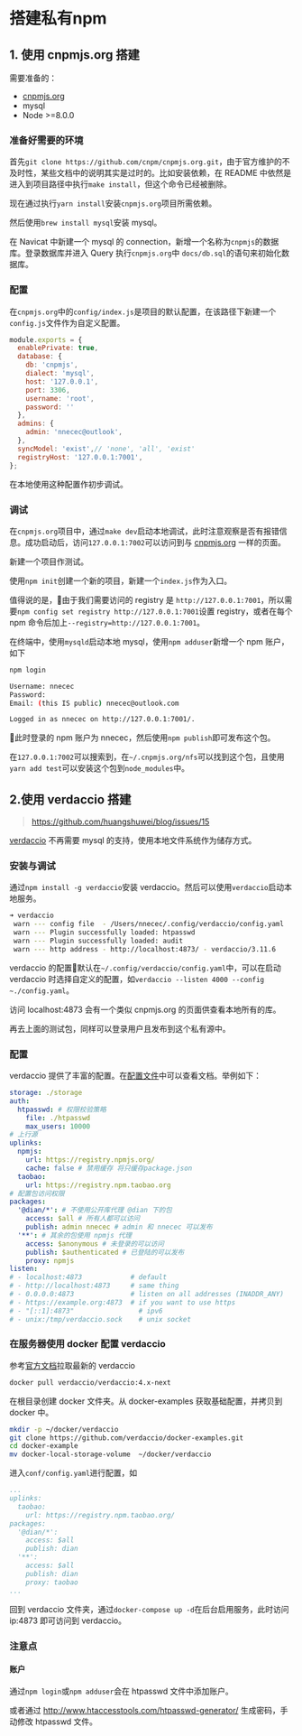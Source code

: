 # 搭建私有npm

## 1. 使用 cnpmjs.org 搭建

需要准备的：

- [cnpmjs.org](https://github.com/cnpm/cnpmjs.org)
- mysql
- Node >=8.0.0

### 准备好需要的环境

首先`git clone https://github.com/cnpm/cnpmjs.org.git`，由于官方维护的不及时性，某些文档中的说明其实是过时的。比如安装依赖，在 README 中依然是进入到项目路径中执行`make install`，但这个命令已经被删除。

现在通过执行`yarn install`安装`cnpmjs.org`项目所需依赖。

然后使用`brew install mysql`安装 mysql。

在 Navicat 中新建一个 mysql 的 connection，新增一个名称为`cnpmjs`的数据库。登录数据库并进入 Query 执行`cnpmjs.org`中 `docs/db.sql`的语句来初始化数据库。

### 配置

在`cnpmjs.org`中的`config/index.js`是项目的默认配置，在该路径下新建一个`config.js`文件作为自定义配置。

```javascript
module.exports = {
  enablePrivate: true,
  database: {
    db: 'cnpmjs',
    dialect: 'mysql',
    host: '127.0.0.1',
    port: 3306,
    username: 'root',
    password: ''
  },
  admins: {
    admin: 'nnecec@outlook',
  },
  syncModel: 'exist',// 'none', 'all', 'exist'
  registryHost: '127.0.0.1:7001',
};
```

在本地使用这种配置作初步调试。

### 调试

在`cnpmjs.org`项目中，通过`make dev`启动本地调试，此时注意观察是否有报错信息。成功启动后，访问`127.0.0.1:7002`可以访问到与 [cnpmjs.org](https://cnpmjs.org) 一样的页面。

新建一个项目作测试。

使用`npm init`创建一个新的项目，新建一个`index.js`作为入口。

值得说的是，由于我们需要访问的 registry 是 `http://127.0.0.1:7001`，所以需要`npm config set registry http://127.0.0.1:7001`设置 registry，或者在每个 npm 命令后加上`--registry=http://127.0.0.1:7001`。

在终端中，使用`mysqld`启动本地 mysql，使用`npm adduser`新增一个 npm 账户，如下

```bash
npm login

Username: nnecec
Password:
Email: (this IS public) nnecec@outlook.com

Logged in as nnecec on http://127.0.0.1:7001/.
```

此时登录的 npm 账户为 nnecec，然后使用`npm publish`即可发布这个包。

在`127.0.0.1:7002`可以搜索到，在`~/.cnpmjs.org/nfs`可以找到这个包，且使用`yarn add test`可以安装这个包到`node_modules`中。

## 2.使用 verdaccio 搭建

> https://github.com/huangshuwei/blog/issues/15

[verdaccio](https://github.com/verdaccio/verdaccio) 不再需要 mysql 的支持，使用本地文件系统作为储存方式。

### 安装与调试

通过`npm install -g verdaccio`安装 verdaccio。然后可以使用`verdaccio`启动本地服务。

```bash
➜ verdaccio
 warn --- config file  - /Users/nnecec/.config/verdaccio/config.yaml
 warn --- Plugin successfully loaded: htpasswd
 warn --- Plugin successfully loaded: audit
 warn --- http address - http://localhost:4873/ - verdaccio/3.11.6
```

verdaccio 的配置默认在`~/.config/verdaccio/config.yaml`中，可以在启动 verdaccio 时选择自定义的配置，如`verdaccio --listen 4000 --config ~./config.yaml`。

访问 localhost:4873 会有一个类似 cnpmjs.org 的页面供查看本地所有的库。

再去上面的测试包，同样可以登录用户且发布到这个私有源中。

### 配置

verdaccio 提供了丰富的配置。在[配置文件](https://verdaccio.org/docs/en/configuration)中可以查看文档。举例如下：

```yaml
storage: ./storage
auth:
  htpasswd: # 权限校验策略
    file: ./htpasswd
    max_users: 10000
# 上行源
uplinks:
  npmjs:
    url: https://registry.npmjs.org/
    cache: false # 禁用缓存 将只缓存package.json
  taobao:
    url: https://registry.npm.taobao.org
# 配置包访问权限
packages:
  '@dian/*': # 不使用公开库代理 @dian 下的包
    access: $all # 所有人都可以访问
    publish: admin nnecec # admin 和 nnecec 可以发布
  '**': # 其余的包使用 npmjs 代理
    access: $anonymous # 未登录的可以访问
    publish: $authenticated # 已登陆的可以发布
    proxy: npmjs
listen:
# - localhost:4873            # default
# - http://localhost:4873     # same thing
# - 0.0.0.0:4873              # listen on all addresses (INADDR_ANY)
# - https://example.org:4873  # if you want to use https
# - "[::1]:4873"                # ipv6
# - unix:/tmp/verdaccio.sock    # unix socket
```

### 在服务器使用 docker 配置 verdaccio

参考[官方文档](https://verdaccio.org/docs/en/docker)拉取最新的 verdaccio

```bash
docker pull verdaccio/verdaccio:4.x-next
```

在根目录创建 docker 文件夹。从 docker-examples 获取基础配置，并拷贝到 docker 中。

```bash
mkdir -p ~/docker/verdaccio
git clone https://github.com/verdaccio/docker-examples.git
cd docker-example
mv docker-local-storage-volume  ~/docker/verdaccio
```

进入`conf/config.yaml`进行配置，如

```yaml
...
uplinks:
  taobao:
    url: https://registry.npm.taobao.org/
packages:
  '@dian/*':
    access: $all
    publish: dian
  '**':
    access: $all
    publish: dian
    proxy: taobao
...
```

回到 verdaccio 文件夹，通过`docker-compose up -d`在后台启用服务，此时访问 ip:4873 即可访问到 verdaccio。

### 注意点

#### 账户

通过`npm login`或`npm adduser`会在 htpasswd 文件中添加账户。

或者通过 http://www.htaccesstools.com/htpasswd-generator/ 生成密码，手动修改 htpasswd 文件。
